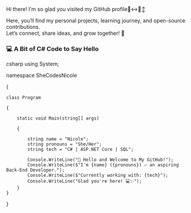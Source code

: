 Hi there! I'm so glad you visited my GitHub profile🙂‍↔️🙂‍↕️

Here, you’ll find my personal projects, learning journey, and open-source contributions.  
Let’s connect, share ideas, and grow together! 🚀

### 💻 A Bit of C# Code to Say Hello

csharp
using System;

namespace SheCodesNicole

{

    class Program
    
    {
    
        static void Main(string[] args)
        
        {
        
            string name = "Nicole";
            string pronouns = "She/Her";
            string tech = "C# | ASP.NET Core | SQL";

            Console.WriteLine("👋 Hello and Welcome to My GitHub!");
            Console.WriteLine($"I'm {name} ({pronouns}) – an aspiring Back-End Developer.");
            Console.WriteLine($"Currently working with: {tech}");
            Console.WriteLine("Glad you're here! 💻✨");
        }
    }
} 
